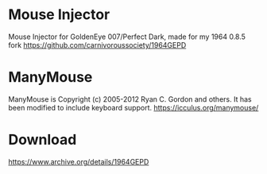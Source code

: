 # Mouse Injector
Mouse Injector for GoldenEye 007/Perfect Dark, made for my 1964 0.8.5 fork https://github.com/carnivoroussociety/1964GEPD

# ManyMouse
ManyMouse is Copyright (c) 2005-2012 Ryan C. Gordon and others. It has been modified to include keyboard support. https://icculus.org/manymouse/

# Download
https://www.archive.org/details/1964GEPD
